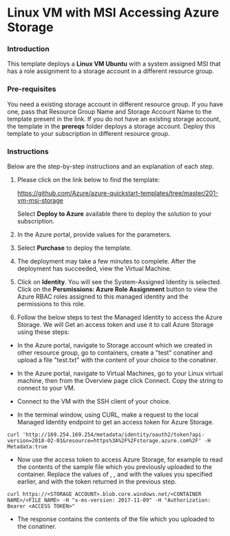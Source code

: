 # Linux VM with MSI Accessing Azure Storage

### Introduction
This template deploys a **Linux VM Ubuntu** with a system assigned MSI that has a role assignment to a storage account in a different resource group.

### Pre-requisites

You need a existing storage account in different resource group. If you have one, pass that Resource Group Name and Storage Account Name to the template present in the link. If you do not have an existing storage account, the template in the **prereqs** folder deploys a storage account. Deploy this template to your subscription in different resource group.

### Instructions

Below are the step-by-step instructions and an explanation of each step. 

1. Please click on the link below to find the template:

   https://github.com/Azure/azure-quickstart-templates/tree/master/201-vm-msi-storage
   
   Select **Deploy to Azure** available there to deploy the solution to your subscription. 
   
2. In the Azure portal, provide values for the parameters.

3. Select **Purchase** to deploy the template.

4. The deployment may take a few minutes to complete. After the deployment has succeeded, view the Virtual Machine.

5. Click on **Identity**. You will see the System-Assigned Identity is selected. Click on the **Persmissions: Azure Role Assignment** button to view the Azure RBAC roles assigned to this managed identity and the permissions to this role.

6. Follow the below steps to test the Managed Identity to access the Azure Storage. We will Get an access token and use it to call Azure Storage using these steps:

- In the Azure portal, navigate to Storage account which we created in other resource group, go to containers, create a "test" conatiner and upload a file "test.txt" with the content of your choice to the conatiner.

- In the Azure portal, navigate to Virtual Machines, go to your Linux virtual machine, then from the Overview page click Connect. Copy the string to connect to your VM.

- Connect to the VM with the SSH client of your choice.

- In the terminal window, using CURL, make a request to the local Managed Identity endpoint to get an access token for Azure Storage.

`curl 'http://169.254.169.254/metadata/identity/oauth2/token?api-version=2018-02-01&resource=https%3A%2F%2Fstorage.azure.com%2F' -H Metadata:true`

- Now use the access token to access Azure Storage, for example to read the contents of the sample file which you previously uploaded to the container. Replace the values of <STORAGE ACCOUNT>, <CONTAINER NAME>, and <FILE NAME> with the values you specified earlier, and <ACCESS TOKEN> with the token returned in the previous step.

`curl https://<STORAGE ACCOUNT>.blob.core.windows.net/<CONTAINER NAME>/<FILE NAME> -H "x-ms-version: 2017-11-09" -H "Authorization: Bearer <ACCESS TOKEN>"`

- The response contains the contents of the file which you uploaded to the conatiner.


